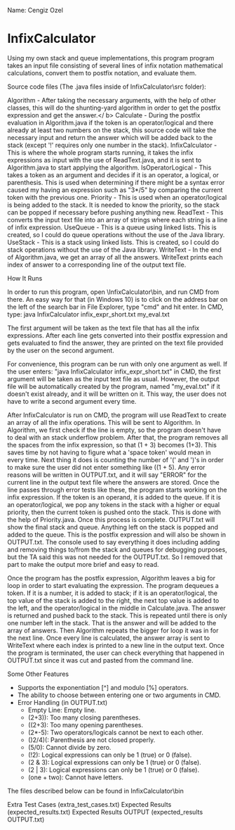 Name: Cengiz Ozel

# InfixCalculator
Using my own stack and queue implementations, this program program takes an input file consisting of several lines of infix notation mathematical calculations, convert them to postfix notation, and evaluate them.
  
Source code files (The .java files inside of InfixCalculator\src folder):  

Algorithm - After taking the necessary arguments, with the help of other classes, this will do the shunting-yard algorithm in order to get the postfix expression and get the answer.</ b>
Calculate - During the postfix evaluation in Algorithm.java if the token is an operator/logical and there already at least two numbers on the stack, this source code will take the necessary input and return the answer which will be added back to the stack (except '!' requires only one number in the stack).
InfixCalculator - This is where the whole program starts running, it takes the infix expressions as input with the use of ReadText.java, and it is sent to Algorithm.java to start applying the algorithm.
IsOperatorLogical - This takes a token as an argument and decides if it is an operator, a logical, or parenthesis. This is used when determining if there might be a syntax error caused my having an expression such as "3*/5" by comparing the current token with the previous one.
Priority - This is used when an operator/logical is being added to the stack. It is needed to know the priority, so the stack can be popped if necessary before pushing anything new.
ReadText - This converts the input text file into an array of strings where each string is a line of infix expression.
UseQueue - This is a queue using linked lists. This is created, so I could do queue operations without the use of the Java library.
UseStack - This is a stack using linked lists. This is created, so I could do stack operations without the use of the Java library.
WriteText - In the end of Algorithm.java, we get an array of all the answers. WriteText prints each index of answer to a corresponding line of the output text file.


How It Runs

In order to run this program, open \InfixCalculator\bin, and run CMD from there. An easy way for that (in Windows 10) is to click on the address bar on the left of the search bar in File Explorer, type "cmd" and hit enter.
In CMD, type: java InfixCalculator infix_expr_short.txt my_eval.txt

The first argument will be taken as the text file that has all the infix expressions. After each line gets converted into their postfix expression and gets evaluated to find the answer, they are printed on the text file provided by the user on the second argument.

For convenience, this program can be run with only one argument as well. If the user enters: "java InfixCalculator infix_expr_short.txt" in CMD, the first argument will be taken as the input text file as usual. However, the output file will be automatically created by the program, named "my_eval.txt" if it doesn't exist already, and it will be written on it. This way, the user does not have to write a second argument every time.

After InfixCalculator is run on CMD, the program will use ReadText to create an array of all the infix operations. This will be sent to Algorithm. In Algorithm, we first check if the line is empty, so the program doesn't have to deal with an stack underflow problem. After that, the program removes all the spaces from the infix expression, so that (1 + 3) becomes (1+3). This saves time by not having to figure what a 'space token' would mean in every time. Next thing it does is counting the number of '(' and ')'s in order to make sure the user did not enter something like ((1 + 5). Any error reasons will be written in OUTPUT.txt, and it will say "ERROR" for the current line in the output text file where the answers are stored. Once the line passes through error tests like these, the program starts working on the infix expression. If the token is an operand, it is added to the queue. If it is an operator/logical, we pop any tokens in the stack with a higher or equal priority, then the current token is pushed onto the stack. This is done with the help of Priority.java. Once this process is complete. OUTPUT.txt will show the final stack and queue. Anything left on the stack is popped and added to the queue. This is the postfix expression and will also be shown in OUTPUT.txt. The console used to say everything it does including adding and removing things to/from the stack and queues for debugging purposes, but the TA said this was not needed for the OUTPUT.txt. So I removed that part to make the output more brief and easy to read.

Once the program has the postfix expression, Algorithm leaves a big for loop in order to start evaluating the expression. The program dequeues a token. If it is a number, it is added to stack; if it is an operator/logical, the top value of the stack is added to the right, the next top value is added to the left, and the operator/logical in the middle in Calculate.java. The answer is returned and pushed back to the stack. This is repeated until there is only one number left in the stack. That is the answer and will be added to the array of answers. Then Algorithm repeats the bigger for loop it was in for the next line. Once every line is calculated, the answer array is sent to WriteText where each index is printed to a new line in the output text. Once the program is terminated, the user can check everything that happened in OUTPUT.txt since it was cut and pasted from the command line.


Some Other Features

 - Supports the exponentiation [^] and modulo [%] operators.
 - The ability to choose between entering one or two arguments in CMD.
 - Error Handling (in OUTPUT.txt)
    * Empty Line:  Empty line.
    * (2+3)):      Too many closing parentheses.
    * ((2+3):      Too many opening parentheses.
    * (2*-5):      Two operators/logicals cannot be next to each other.
    * ()2/4)(:     Parenthesis are not closed properly.
    * (5/0):       Cannot divide by zero.
    * (!2):        Logical expressions can only be 1 (true) or 0 (false).
    * (2 & 3):     Logical expressions can only be 1 (true) or 0 (false).
    * (2 | 3):     Logical expressions can only be 1 (true) or 0 (false).
    * (one + two): Cannot have letters.

The files described below can be found in InfixCalculator\bin

Extra Test Cases         (extra_test_cases.txt)
Expected Results         (expected_results.txt)
Expected Results OUTPUT  (expected_results OUTPUT.txt)
